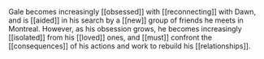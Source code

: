Gale becomes increasingly [[obsessed]] with [[reconnecting]] with Dawn, and is [[aided]] in his search by a [[new]] group of friends he meets in Montreal. However, as his obsession grows, he becomes increasingly [[isolated]] from his [[loved]] ones, and [[must]] confront the [[consequences]] of his actions and work to rebuild his [[relationships]].